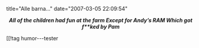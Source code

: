 title="Alle barna..."
date="2007-03-05 22:09:54"
<div align="center"><em><strong>All of the children had fun at the farm
Except for Andy’s RAM
Which got f**ked by Pam</strong></em></div>

[[!tag  humor---tester
